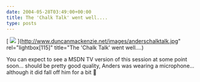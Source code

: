 ```yaml
---
date: 2004-05-28T03:49:00+00:00
title: The 'Chalk Talk' went well....
type: posts
---
```

[ <img src="http://www.duncanmackenzie.net/images/anderschalktalk_thumb.jpg" border="0" /> ](http://www.duncanmackenzie.net/images/anderschalktalk.jpg" rel="lightbox[115]" title="The 'Chalk Talk' went well....)

You can expect to see a MSDN TV version of this session at some point soon... should be pretty good quality, Anders was wearing a microphone... although it did fall off him for a bit 🙂
